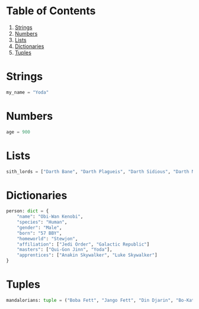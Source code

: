 # Table of Contents
1. [Strings](#strings)
2. [Numbers](#numbers)
3. [Lists](#lsts)
4. [Dictionaries](#dictionaries)
5. [Tuples](#tuples)


<div id="strings" markdown="1"></div>

# Strings
```python
my_name = "Yoda"
```

<div id="numbers" markdown="1"></div>

# Numbers
```python
age = 900
```

<div id="lists" markdown="1"></div>

# Lists
```python
sith_lords = ["Darth Bane", "Darth Plagueis", "Darth Sidious", "Darth Maul", "Darth Tyranus", "Darth Vader"]
```

<div id="dictionaries" markdown="1"></div>

# Dictionaries
```python
person: dict = {
    "name": "Obi-Wan Kenobi",
    "species": "Human",
    "gender": "Male",
    "born": "57 BBY",
    "homeworld": "Stewjon",
	"affiliation": ["Jedi Order", "Galactic Republic"]
    "masters": ["Qui-Gon Jinn", "Yoda"],
	"apprentices": ["Anakin Skywalker", "Luke Skywalker"]
}
```

<div id="tuples" markdown="1"></div>

# Tuples
```python
mandalorians: tuple = ("Boba Fett", "Jango Fett", "Din Djarin", "Bo-Katan Kryze", "Sabine Wren")
```

